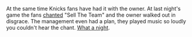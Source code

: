 At the same time Knicks fans have had it with the owner. At last night's game the fans <a href="https://twitter.com/MikeVorkunov/status/1222716433190346752">chanted</a> "Sell The Team" and the owner walked out in disgrace. The management even had a plan, they played music so loudly you couldn't hear the chant. <a href="https://www.nydailynews.com/sports/basketball/knicks/ny-elfrid-payton-jae-crowder-marcus-morris-fight-grizzlies-20200130-woawlrvx7zapnlafils2wwmjbi-story.html">What a night</a>. 
